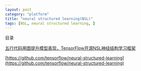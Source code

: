```yaml
---
layout: post
category: "platform"
title: "neural structured learning(NSL)"
tags: [NSL, neural structured learning, ]
---
```


目录

<!-- TOC -->


<!-- /TOC -->

[五行代码用图提升模型表现，TensorFlow开源NSL神经结构学习框架](https://mp.weixin.qq.com/s/CvV16eK9EUm148dOw0EEcA)

[https://github.com/tensorflow/neural-structured-learning](https://github.com/tensorflow/neural-structured-learning)

